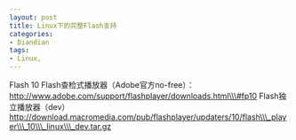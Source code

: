```yaml
---
layout: post
title: Linux下的完整Flash支持
categories:
- Diandian
tags:
- Linux, 
---
```

Flash 10 Flash查检式播放器（Adobe官方no-free）： http://www.adobe.com/support/flashplayer/downloads.html\\\#fp10 Flash独立播放器（dev） http://download.macromedia.com/pub/flashplayer/updaters/10/flash\\\_player\\\_10\\\_linux\\\_dev.tar.gz